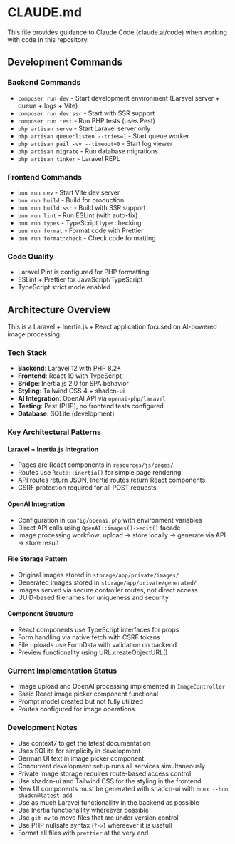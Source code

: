 # CLAUDE.md

This file provides guidance to Claude Code (claude.ai/code) when working with code in this repository.

## Development Commands

### Backend Commands

- `composer run dev` - Start development environment (Laravel server + queue + logs + Vite)
- `composer run dev:ssr` - Start with SSR support
- `composer run test` - Run PHP tests (uses Pest)
- `php artisan serve` - Start Laravel server only
- `php artisan queue:listen --tries=1` - Start queue worker
- `php artisan pail -vv --timeout=0` - Start log viewer
- `php artisan migrate` - Run database migrations
- `php artisan tinker` - Laravel REPL

### Frontend Commands

- `bun run dev` - Start Vite dev server
- `bun run build` - Build for production
- `bun run build:ssr` - Build with SSR support
- `bun run lint` - Run ESLint (with auto-fix)
- `bun run types` - TypeScript type checking
- `bun run format` - Format code with Prettier
- `bun run format:check` - Check code formatting

### Code Quality

- Laravel Pint is configured for PHP formatting
- ESLint + Prettier for JavaScript/TypeScript
- TypeScript strict mode enabled

## Architecture Overview

This is a Laravel + Inertia.js + React application focused on AI-powered image processing.

### Tech Stack

- **Backend**: Laravel 12 with PHP 8.2+
- **Frontend**: React 19 with TypeScript
- **Bridge**: Inertia.js 2.0 for SPA behavior
- **Styling**: Tailwind CSS 4 + shadcn-ui
- **AI Integration**: OpenAI API via `openai-php/laravel`
- **Testing**: Pest (PHP), no frontend tests configured
- **Database**: SQLite (development)

### Key Architectural Patterns

#### Laravel + Inertia.js Integration

- Pages are React components in `resources/js/pages/`
- Routes use `Route::inertia()` for simple page rendering
- API routes return JSON, Inertia routes return React components
- CSRF protection required for all POST requests

#### OpenAI Integration

- Configuration in `config/openai.php` with environment variables
- Direct API calls using `OpenAI::images()->edit()` facade
- Image processing workflow: upload → store locally → generate via API → store result

#### File Storage Pattern

- Original images stored in `storage/app/private/images/`
- Generated images stored in `storage/app/private/generated/`
- Images served via secure controller routes, not direct access
- UUID-based filenames for uniqueness and security

#### Component Structure

- React components use TypeScript interfaces for props
- Form handling via native fetch with CSRF tokens
- File uploads use FormData with validation on backend
- Preview functionality using URL.createObjectURL()

### Current Implementation Status

- Image upload and OpenAI processing implemented in `ImageController`
- Basic React image picker component functional
- Prompt model created but not fully utilized
- Routes configured for image operations

### Development Notes

- Use context7 to get the latest documentation
- Uses SQLite for simplicity in development
- German UI text in image picker component
- Concurrent development setup runs all services simultaneously
- Private image storage requires route-based access control
- Use shadcn-ui and Tailwind CSS for the styling in the frontend
- New UI components must be generated with shadcn-ui with `bunx --bun shadcn@latest add`
- Use as much Laravel functionallity in the backend as possible
- Use Inertia functionallity whereever possible
- Use `git mv` to move files that are under version control
- Use PHP nullsafe syntax (`?->`) whereever it is usefull
- Format all files with `prettier` at the very end
